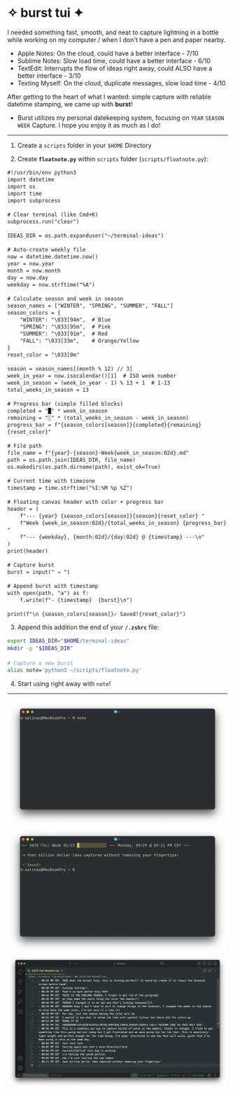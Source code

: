 # ✧ burst tui ✦

I needed something fast, smooth, and neat to capture lightning in a bottle while working on my computer / when I don't have a pen and paper nearby.

* Apple Notes: On the cloud, could have a better interface - 7/10
* Sublime Notes: Slow load time, could have a better interface - 6/10
* TextEdit: Interrupts the flow of ideas right away, could ALSO have a better interface - 3/10
* Texting Myself: On the cloud, duplicate messages, slow load time - 4/10

After getting to the heart of what I wanted: simple capture with reliable datetime stamping, we came up with **burst**!

* Burst utilizes my personal datekeeping system, focusing on `YEAR` `SEASON` `WEEK` Capture. I hope you enjoy it as much as I do!

---

1. Create a `scripts` folder in your `$HOME` Directory

2. Create **`floatnote.py`** within `scripts` folder (`scripts/floatnote.py`):

```python3
#!/usr/bin/env python3
import datetime
import os
import time
import subprocess

# Clear terminal (like Cmd+K)
subprocess.run("clear")

IDEAS_DIR = os.path.expanduser("~/terminal-ideas")

# Auto-create weekly file
now = datetime.datetime.now()
year = now.year
month = now.month
day = now.day
weekday = now.strftime("%A")

# Calculate season and week in season
season_names = ["WINTER", "SPRING", "SUMMER", "FALL"]
season_colors = {
    "WINTER": "\033[94m",  # Blue
    "SPRING": "\033[95m",  # Pink
    "SUMMER": "\033[91m",  # Red
    "FALL": "\033[33m",    # Orange/Yellow
}
reset_color = "\033[0m"

season = season_names[(month % 12) // 3]
week_in_year = now.isocalendar()[1]  # ISO week number
week_in_season = (week_in_year - 1) % 13 + 1  # 1-13
total_weeks_in_season = 13

# Progress bar (simple filled blocks)
completed = "█" * week_in_season
remaining = "░" * (total_weeks_in_season - week_in_season)
progress_bar = f"{season_colors[season]}{completed}{remaining}{reset_color}"

# File path
file_name = f"{year}-{season}-Week{week_in_season:02d}.md"
path = os.path.join(IDEAS_DIR, file_name)
os.makedirs(os.path.dirname(path), exist_ok=True)

# Current time with timezone
timestamp = time.strftime("%I:%M %p %Z")

# Floating canvas header with color + progress bar
header = (
    f"--- {year} {season_colors[season]}{season}{reset_color} "
    f"Week {week_in_season:02d}/{total_weeks_in_season} {progress_bar} "
    f"--- {weekday}, {month:02d}/{day:02d} @ {timestamp} ---\n"
)
print(header)

# Capture burst
burst = input(" → ")

# Append burst with timestamp
with open(path, "a") as f:
    f.write(f"- {timestamp}  {burst}\n")

print(f"\n {season_colors[season]}✓ Saved!{reset_color}")
```

3. Append this addition the end of your **`/.zshrc`** file: 

```zsh
export IDEAS_DIR="$HOME/terminal-ideas"
mkdir -p "$IDEAS_DIR"

# Capture a new burst
alias note='python3 ~/scripts/floatnote.py'
```

4. Start using right away with `note`!

---

![Initalize with `note` in your terminal](./images/initialize.png)
![Quick, Easy, Simple - Burst](./images/saved_burst.png)
![All In One Document (Enjoy my testing process)](./images/capture_doc.png)
